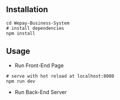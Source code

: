## Installation
```
cd Wepay-Business-System
# install dependencies
npm install
```
## Usage
- Run Front-End Page
```
# serve with hot reload at localhost:8080
npm run dev
```
- Run Back-End Server

